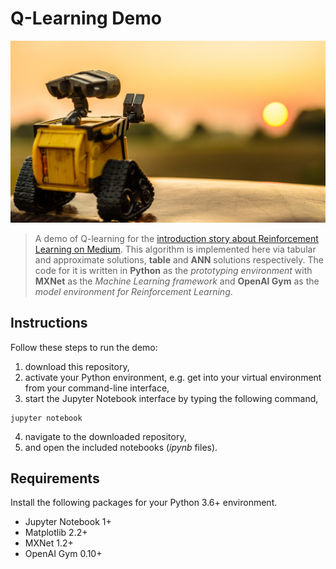 # Q-Learning Demo
![picture](img/wall-e.jpeg)
> A demo of Q-learning for the [introduction story about Reinforcement Learning on Medium](https://www.google.com). This algorithm is implemented here via tabular and approximate solutions, **table** and **ANN** solutions respectively. The code for it is written in **Python** as the _prototyping environment_ with **MXNet** as the _Machine Learning framework_ and **OpenAI Gym** as the _model environment for Reinforcement Learning_.

## Instructions
Follow these steps to run the demo:
1. download this repository,
2. activate your Python environment, e.g. get into your virtual environment from your command-line interface,
3. start the Jupyter Notebook interface by typing the following command,
```
jupyter notebook
```
4. navigate to the downloaded repository,
5. and open the included notebooks (_ipynb_ files).

## Requirements
Install the following packages for your Python 3.6+ environment.
* Jupyter Notebook 1+
* Matplotlib 2.2+
* MXNet 1.2+
* OpenAI Gym 0.10+

